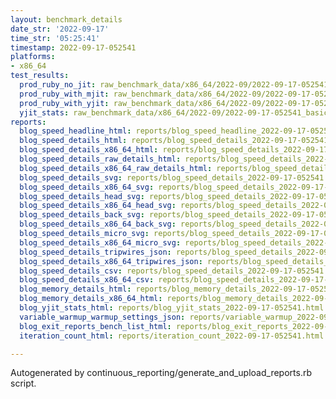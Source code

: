 ```yaml
---
layout: benchmark_details
date_str: '2022-09-17'
time_str: '05:25:41'
timestamp: 2022-09-17-052541
platforms:
- x86_64
test_results:
  prod_ruby_no_jit: raw_benchmark_data/x86_64/2022-09/2022-09-17-052541_basic_benchmark_prod_ruby_no_jit.json
  prod_ruby_with_mjit: raw_benchmark_data/x86_64/2022-09/2022-09-17-052541_basic_benchmark_prod_ruby_with_mjit.json
  prod_ruby_with_yjit: raw_benchmark_data/x86_64/2022-09/2022-09-17-052541_basic_benchmark_prod_ruby_with_yjit.json
  yjit_stats: raw_benchmark_data/x86_64/2022-09/2022-09-17-052541_basic_benchmark_yjit_stats.json
reports:
  blog_speed_headline_html: reports/blog_speed_headline_2022-09-17-052541.html
  blog_speed_details_html: reports/blog_speed_details_2022-09-17-052541.html
  blog_speed_details_x86_64_html: reports/blog_speed_details_2022-09-17-052541.x86_64.html
  blog_speed_details_raw_details_html: reports/blog_speed_details_2022-09-17-052541.raw_details.html
  blog_speed_details_x86_64_raw_details_html: reports/blog_speed_details_2022-09-17-052541.x86_64.raw_details.html
  blog_speed_details_svg: reports/blog_speed_details_2022-09-17-052541.svg
  blog_speed_details_x86_64_svg: reports/blog_speed_details_2022-09-17-052541.x86_64.svg
  blog_speed_details_head_svg: reports/blog_speed_details_2022-09-17-052541.head.svg
  blog_speed_details_x86_64_head_svg: reports/blog_speed_details_2022-09-17-052541.x86_64.head.svg
  blog_speed_details_back_svg: reports/blog_speed_details_2022-09-17-052541.back.svg
  blog_speed_details_x86_64_back_svg: reports/blog_speed_details_2022-09-17-052541.x86_64.back.svg
  blog_speed_details_micro_svg: reports/blog_speed_details_2022-09-17-052541.micro.svg
  blog_speed_details_x86_64_micro_svg: reports/blog_speed_details_2022-09-17-052541.x86_64.micro.svg
  blog_speed_details_tripwires_json: reports/blog_speed_details_2022-09-17-052541.tripwires.json
  blog_speed_details_x86_64_tripwires_json: reports/blog_speed_details_2022-09-17-052541.x86_64.tripwires.json
  blog_speed_details_csv: reports/blog_speed_details_2022-09-17-052541.csv
  blog_speed_details_x86_64_csv: reports/blog_speed_details_2022-09-17-052541.x86_64.csv
  blog_memory_details_html: reports/blog_memory_details_2022-09-17-052541.html
  blog_memory_details_x86_64_html: reports/blog_memory_details_2022-09-17-052541.x86_64.html
  blog_yjit_stats_html: reports/blog_yjit_stats_2022-09-17-052541.html
  variable_warmup_warmup_settings_json: reports/variable_warmup_2022-09-17-052541.warmup_settings.json
  blog_exit_reports_bench_list_html: reports/blog_exit_reports_2022-09-17-052541.bench_list.html
  iteration_count_html: reports/iteration_count_2022-09-17-052541.html

---
```

Autogenerated by continuous_reporting/generate_and_upload_reports.rb script.
